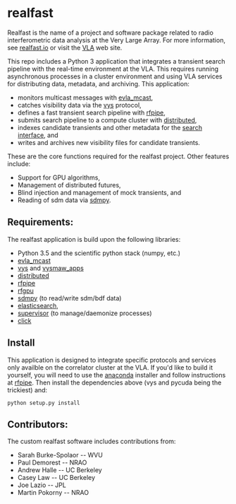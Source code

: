 # realfast

Realfast is the name of a project and software package related to radio interferometric data analysis at the Very Large Array. For more information, see [realfast.io](http://realfast.io) or visit the [VLA](https://public.nrao.edu/telescopes/vla/) web site.

This repo includes a Python 3 application that integrates a transient search pipeline with the real-time environment at the VLA. This requires running asynchronous processes in a cluster environment and using VLA services for distributing data, metadata, and archiving. This application:
* monitors multicast messages with [evla_mcast](https://github.com/demorest/evla_mcast),
* catches visibility data via the [vys](https://github.com/mpokorny/vysmaw) protocol,
* defines a fast transient search pipeline with [rfpipe](http://github.com/realfastvla/rfpipe),
* submits search pipeline to a compute cluster with [distributed](https://github.com/dask/distributed),
* indexes candidate transients and other metadata for the [search interface](https://github.com/realfastvla/realfast.io-search), and
* writes and archives new visibility files for candidate transients.

These are the core functions required for the realfast project. Other features include:
* Support for GPU algorithms,
* Management of distributed futures,
* Blind injection and management of mock transients, and
* Reading of sdm data via [sdmpy](https://github.com/demorest/sdmpy).

Requirements:
---------
The realfast application is build upon the following libraries:

* Python 3.5 and the scientific python stack (numpy, etc.)
* [evla_mcast](https://github.com/demorest/evla_mcast)
* [vys](https://github.com/mpokorny/vysmaw) and [vysmaw_apps](https://github.com/realfastvla/vysmaw_apps)
* [distributed](https://github.com/dask/distributed)
* [rfpipe](http://github.com/realfastvla/rfpipe)
* [rfgpu](http://github.com/realfastvla/rfgpu)
* [sdmpy](https://github.com/demorest/sdmpy) (to read/write sdm/bdf data)
* [elasticsearch](https://github.com/elastic/elasticsearch-py),
* [supervisor](http://supervisord.org) (to manage/daemonize processes)
* [click](http://click.pocoo.org)
 
Install
------
This application is designed to integrate specific protocols and services only availble on the correlator cluster at the VLA. If you'd like to build it yourself, you will need to use the [anaconda](http://anaconda.com) installer and follow instructions at [rfpipe](http://github.com/realfastvla/rfpipe). Then install the dependencies above (vys and pycuda being the trickiest) and:

    python setup.py install

Contributors:
--------
The custom realfast software includes contributions from:

* Sarah Burke-Spolaor -- WVU
* Paul Demorest -- NRAO
* Andrew Halle -- UC Berkeley
* Casey Law -- UC Berkeley
* Joe Lazio -- JPL
* Martin Pokorny -- NRAO

